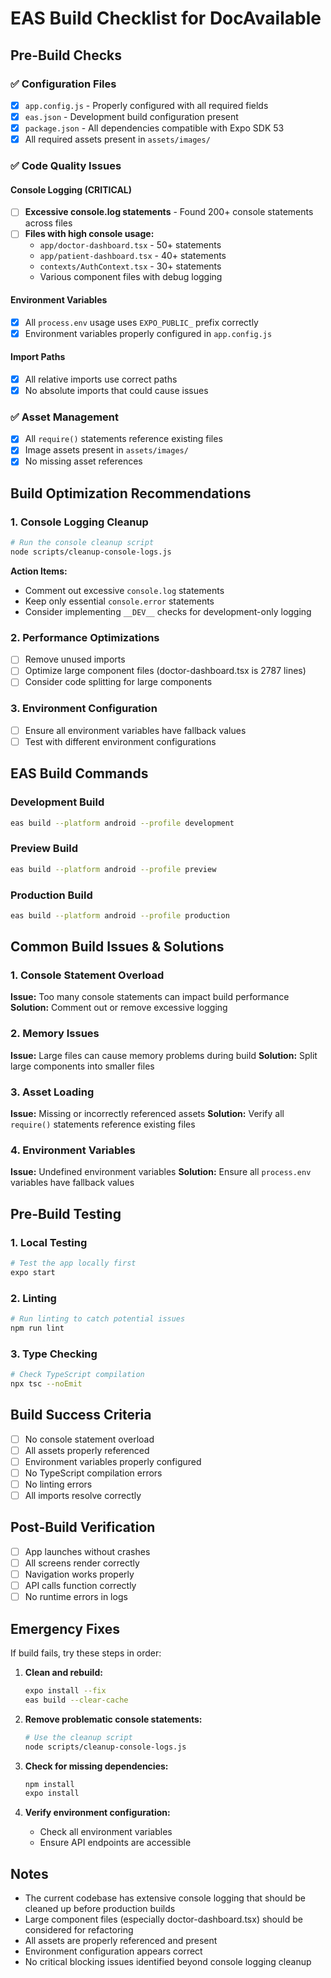 # EAS Build Checklist for DocAvailable

## Pre-Build Checks

### ✅ Configuration Files
- [x] `app.config.js` - Properly configured with all required fields
- [x] `eas.json` - Development build configuration present
- [x] `package.json` - All dependencies compatible with Expo SDK 53
- [x] All required assets present in `assets/images/`

### ✅ Code Quality Issues

#### Console Logging (CRITICAL)
- [ ] **Excessive console.log statements** - Found 200+ console statements across files
- [ ] **Files with high console usage:**
  - `app/doctor-dashboard.tsx` - 50+ statements
  - `app/patient-dashboard.tsx` - 40+ statements
  - `contexts/AuthContext.tsx` - 30+ statements
  - Various component files with debug logging

#### Environment Variables
- [x] All `process.env` usage uses `EXPO_PUBLIC_` prefix correctly
- [x] Environment variables properly configured in `app.config.js`

#### Import Paths
- [x] All relative imports use correct paths
- [x] No absolute imports that could cause issues

### ✅ Asset Management
- [x] All `require()` statements reference existing files
- [x] Image assets present in `assets/images/`
- [x] No missing asset references

## Build Optimization Recommendations

### 1. Console Logging Cleanup
```bash
# Run the console cleanup script
node scripts/cleanup-console-logs.js
```

**Action Items:**
- Comment out excessive `console.log` statements
- Keep only essential `console.error` statements
- Consider implementing `__DEV__` checks for development-only logging

### 2. Performance Optimizations
- [ ] Remove unused imports
- [ ] Optimize large component files (doctor-dashboard.tsx is 2787 lines)
- [ ] Consider code splitting for large components

### 3. Environment Configuration
- [ ] Ensure all environment variables have fallback values
- [ ] Test with different environment configurations

## EAS Build Commands

### Development Build
```bash
eas build --platform android --profile development
```

### Preview Build
```bash
eas build --platform android --profile preview
```

### Production Build
```bash
eas build --platform android --profile production
```

## Common Build Issues & Solutions

### 1. Console Statement Overload
**Issue:** Too many console statements can impact build performance
**Solution:** Comment out or remove excessive logging

### 2. Memory Issues
**Issue:** Large files can cause memory problems during build
**Solution:** Split large components into smaller files

### 3. Asset Loading
**Issue:** Missing or incorrectly referenced assets
**Solution:** Verify all `require()` statements reference existing files

### 4. Environment Variables
**Issue:** Undefined environment variables
**Solution:** Ensure all `process.env` variables have fallback values

## Pre-Build Testing

### 1. Local Testing
```bash
# Test the app locally first
expo start
```

### 2. Linting
```bash
# Run linting to catch potential issues
npm run lint
```

### 3. Type Checking
```bash
# Check TypeScript compilation
npx tsc --noEmit
```

## Build Success Criteria

- [ ] No console statement overload
- [ ] All assets properly referenced
- [ ] Environment variables properly configured
- [ ] No TypeScript compilation errors
- [ ] No linting errors
- [ ] All imports resolve correctly

## Post-Build Verification

- [ ] App launches without crashes
- [ ] All screens render correctly
- [ ] Navigation works properly
- [ ] API calls function correctly
- [ ] No runtime errors in logs

## Emergency Fixes

If build fails, try these steps in order:

1. **Clean and rebuild:**
   ```bash
   expo install --fix
   eas build --clear-cache
   ```

2. **Remove problematic console statements:**
   ```bash
   # Use the cleanup script
   node scripts/cleanup-console-logs.js
   ```

3. **Check for missing dependencies:**
   ```bash
   npm install
   expo install
   ```

4. **Verify environment configuration:**
   - Check all environment variables
   - Ensure API endpoints are accessible

## Notes

- The current codebase has extensive console logging that should be cleaned up before production builds
- Large component files (especially doctor-dashboard.tsx) should be considered for refactoring
- All assets are properly referenced and present
- Environment configuration appears correct
- No critical blocking issues identified beyond console logging cleanup 